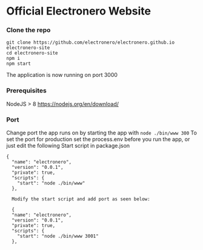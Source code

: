 # Official Electronero Website

### Clone the repo
```
git clone https://github.com/electronero/electronero.github.io electronero-site
cd electronero-site
npm i
npm start
```
The application is now running on port 3000

### Prerequisites

NodeJS > 8 <https://nodejs.org/en/download/>


### Port
Change port the app runs on by starting the app with ```node ./bin/www 300``` 
To set the port for production set the process.env before you run the app, or just edit the following Start script in package.json 
```
{
  "name": "electronero",
  "version": "0.0.1",
  "private": true,
  "scripts": {
    "start": "node ./bin/www"
  },
  
  Modify the start script and add port as seen below:
  
  {
  "name": "electronero",
  "version": "0.0.1",
  "private": true,
  "scripts": {
    "start": "node ./bin/www 3001"
  },
```
